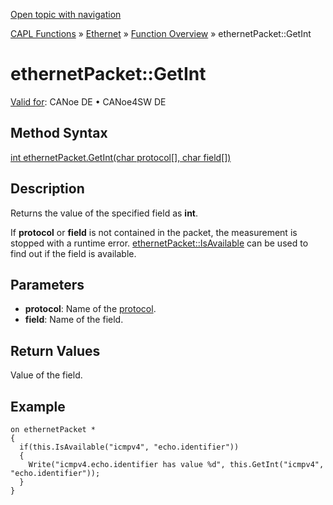 [Open topic with navigation](../../../../../CANoeDEFamily.htm#Topics/CAPLFunctions/IP/Methods/CAPLfunctionGetInt.md)

[CAPL Functions](../../CAPLfunctions.md) » [Ethernet](../CAPLEthernetStartPage.md) » [Function Overview](../CAPLfunctionsIPOverview.md) » ethernetPacket::GetInt

# ethernetPacket::GetInt

[Valid for](../../../Shared/FeatureAvailability.md): CANoe DE • CANoe4SW DE

## Method Syntax

[int ethernetPacket.GetInt(char protocol[], char field[])](../Objects/CAPLfunctionEthernetPacket.htm)

## Description

Returns the value of the specified field as **int**.

If **protocol** or **field** is not contained in the packet, the measurement is stopped with a runtime error. [ethernetPacket::IsAvailable](CAPLfunctionIsAvailable.md) can be used to find out if the field is available.

## Parameters

- **protocol**: Name of the [protocol](../../../CANoeCANalyzer/Ethernet/Protocols/Protocol.md).
- **field**: Name of the field.

## Return Values

Value of the field.

## Example

```plaintext
on ethernetPacket *
{
  if(this.IsAvailable("icmpv4", "echo.identifier"))
  {
    Write("icmpv4.echo.identifier has value %d", this.GetInt("icmpv4", "echo.identifier"));
  }
}
```
